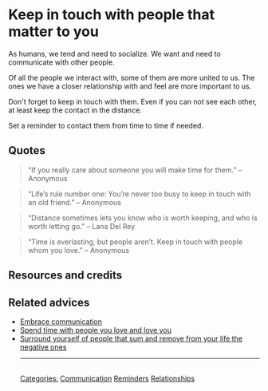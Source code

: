 # Keep in touch with people that matter to you

As humans, we tend and need to socialize. We want and need to communicate with other people. 

Of all the people we interact with, some of them are more united to us. The ones we have a closer relationship with and feel are more important to us.

Don't forget to keep in touch with them. Even if you can not see each other, at least keep the contact in the distance. 

Set a reminder to contact them from time to time if needed.

## Quotes

> “If you really care about someone you will make time for them.” – Anonymous

> “Life’s rule number one: You’re never too busy to keep in touch with an old friend.” – Anonymous

> “Distance sometimes lets you know who is worth keeping, and who is worth letting go.” – Lana Del Rey

> “Time is everlasting, but people aren’t. Keep in touch with people whom you love.” – Anonymous

## Resources and credits


## Related advices

- [Embrace communication](../Embrace%20communication/index.md)
- [Spend time with people you love and love you](../Spend%20time%20with%20people%20you%20love%20and%20love%20you/index.md)
- [Surround yourself of people that sum and remove from your life the negative ones](../Surround%20yourself%20of%20people%20that%20sum%20and%20remove%20from%20your%20life%20the%20negative%20ones/index.md)<hr/><br/>[Categories:](../Categories/index.md) [Communication](../Categories/Communication.md) [Reminders](../Categories/Reminders.md) [Relationships](../Categories/Relationships.md)